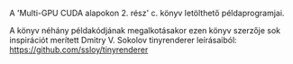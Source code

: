 A 'Multi-GPU CUDA alapokon 2. rész' c. könyv letölthető példaprogramjai.

A könyv néhány példakódjának megalkotásakor ezen könyv szerzője sok inspirációt merített Dmitry V. Sokolov tinyrenderer leírásaiból:
https://github.com/ssloy/tinyrenderer
